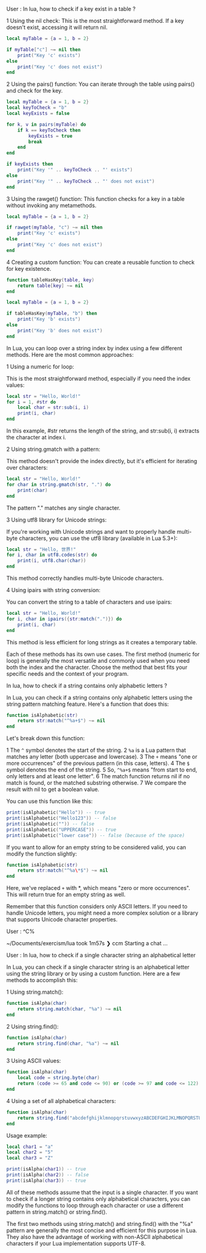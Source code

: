 User : In lua, how to check if a key exist in a table ?

1 Using the nil check: This is the most straightforward method. If a key doesn't exist, accessing it will return nil.

```lua
local myTable = {a = 1, b = 2}

if myTable["c"] ~= nil then
    print("Key 'c' exists")
else
    print("Key 'c' does not exist")
end
```

2 Using the pairs() function: You can iterate through the table using pairs() and check for the key.

```lua
local myTable = {a = 1, b = 2}
local keyToCheck = "b"
local keyExists = false

for k, v in pairs(myTable) do
    if k == keyToCheck then
        keyExists = true
        break
    end
end

if keyExists then
    print("Key '" .. keyToCheck .. "' exists")
else
    print("Key '" .. keyToCheck .. "' does not exist")
end
```

3 Using the rawget() function: This function checks for a key in a table without invoking any metamethods.

```lua
local myTable = {a = 1, b = 2}

if rawget(myTable, "c") ~= nil then
    print("Key 'c' exists")
else
    print("Key 'c' does not exist")
end
```

4 Creating a custom function: You can create a reusable function to check for key existence.

```lua
function tableHasKey(table, key)
    return table[key] ~= nil
end

local myTable = {a = 1, b = 2}

if tableHasKey(myTable, "b") then
    print("Key 'b' exists")
else
    print("Key 'b' does not exist")
end
```

In Lua, you can loop over a string index by index using a few different methods. Here are the most common approaches:

1 Using a numeric for loop:

This is the most straightforward method, especially if you need the index values:

```lua
local str = "Hello, World!"
for i = 1, #str do
    local char = str:sub(i, i)
    print(i, char)
end
```

In this example, #str returns the length of the string, and str:sub(i, i) extracts the character at index i.

2 Using string.gmatch with a pattern:

This method doesn't provide the index directly, but it's efficient for iterating over characters:

```lua
local str = "Hello, World!"
for char in string.gmatch(str, ".") do
    print(char)
end
```

The pattern "." matches any single character.

3 Using utf8 library for Unicode strings:

If you're working with Unicode strings and want to properly handle multi-byte characters, you can use the utf8 library (available in Lua 5.3+):

```lua
local str = "Hello, 世界!"
for i, char in utf8.codes(str) do
    print(i, utf8.char(char))
end
```

This method correctly handles multi-byte Unicode characters.

4 Using ipairs with string conversion:

You can convert the string to a table of characters and use ipairs:

```lua
local str = "Hello, World!"
for i, char in ipairs({str:match(".")}) do
    print(i, char)
end
```

This method is less efficient for long strings as it creates a temporary table.

Each of these methods has its own use cases. The first method (numeric for loop) is generally the most versatile and commonly used when you need both the index and the character. Choose the method that best fits your specific needs and the context of your program.

In lua, how to check if a string contains only alphabetic letters ?

In Lua, you can check if a string contains only alphabetic letters using the string pattern matching feature. Here's a function that does this:

```lua
function isAlphabetic(str)
    return str:match("^%a+$") ~= nil
end
```

Let's break down this function:

1 The `^` symbol denotes the start of the string.
2 `%a` is a Lua pattern that matches any letter (both uppercase and lowercase).
3 The `+` means "one or more occurrences" of the previous pattern (in this case, letters).
4 The `$` symbol denotes the end of the string.
5 So, `^%a+$` means "from start to end, only letters and at least one letter".
6 The match function returns nil if no match is found, or the matched substring otherwise.
7 We compare the result with nil to get a boolean value.

You can use this function like this:

```lua
print(isAlphabetic("Hello")) -- true
print(isAlphabetic("Hello123")) -- false
print(isAlphabetic("")) -- false
print(isAlphabetic("UPPERCASE")) -- true
print(isAlphabetic("lower case")) -- false (because of the space)
```

If you want to allow for an empty string to be considered valid, you can modify the function slightly:

```lua
function isAlphabetic(str)
    return str:match("^%a\*$") ~= nil
end
```

Here, we've replaced `+` with \*, which means "zero or more occurrences". This will return true for an empty string as well.

Remember that this function considers only ASCII letters. If you need to handle Unicode letters, you might need a more complex solution or a library that supports Unicode character properties.

User : ^C%

~/Documents/exercism/lua took 1m57s
❯ ccm
Starting a chat ...

User : In lua, how to check if a single character string an alphabetical letter

In Lua, you can check if a single character string is an alphabetical letter using the string library or by using a custom function. Here are a few methods to accomplish this:

1 Using string.match():

```lua
function isAlpha(char)
    return string.match(char, "%a") ~= nil
end
```

2 Using string.find():

```lua
function isAlpha(char)
    return string.find(char, "%a") ~= nil
end
```

3 Using ASCII values:

```lua
function isAlpha(char)
    local code = string.byte(char)
    return (code >= 65 and code <= 90) or (code >= 97 and code <= 122)
end
```

4 Using a set of all alphabetical characters:

```lua
function isAlpha(char)
    return string.find("abcdefghijklmnopqrstuvwxyzABCDEFGHIJKLMNOPQRSTUVWXYZ", char) ~= nil
end
```

Usage example:

```lua
local char1 = "a"
local char2 = "5"
local char3 = "Z"

print(isAlpha(char1)) -- true
print(isAlpha(char2)) -- false
print(isAlpha(char3)) -- true
```

All of these methods assume that the input is a single character. If you want to check if a longer string contains only alphabetical characters, you can modify the functions to loop through each character or use a different pattern in
string.match() or string.find().

The first two methods using string.match() and string.find() with the "%a" pattern are generally the most concise and efficient for this purpose in Lua. They also have the advantage of working with non-ASCII alphabetical characters if your Lua implementation supports UTF-8.

